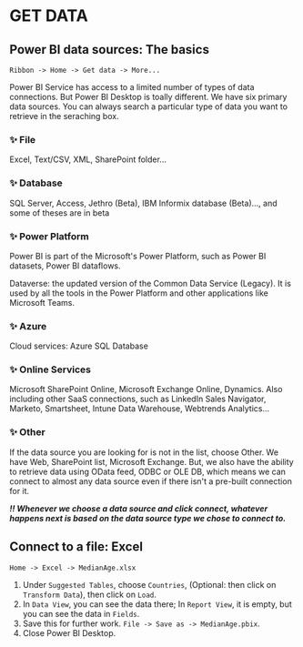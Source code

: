 # GET DATA

## Power BI data sources: The basics

`Ribbon -> Home -> Get data -> More...`

Power BI Service has access to a limited number of types of data connections. But Power BI Desktop is toally different. We have six primary data sources. You can always search a particular type of data you want to retrieve in the seraching box.

### :sparkles: File
Excel, Text/CSV, XML, SharePoint folder...

### :sparkles: Database
SQL Server, Access, Jethro (Beta), IBM Informix database (Beta)..., and some of theses are in beta

### :sparkles: Power Platform
Power BI is part of the Microsoft's Power Platform, such as Power BI datasets, Power BI dataflows. 

Dataverse: the updated version of the Common Data Service (Legacy). It is used by all the tools in the Power Platform and other applications like Microsoft Teams.

### :sparkles: Azure
Cloud services: Azure SQL Database

### :sparkles: Online Services
Microsoft SharePoint Online, Microsoft Exchange Online, Dynamics. Also including other SaaS connections, such as LinkedIn Sales Navigator, Marketo, Smartsheet, Intune Data Warehouse, Webtrends Analytics...

### :sparkles: Other
If the data source you are looking for is not in the list, choose Other. We have Web, SharePoint list, Microsoft Exchange. But, we also have the ability to retrieve data using OData feed, ODBC or OLE DB, which means we can connect to almost any data source even if there isn't a pre-built connection for it.

***:bangbang: Whenever we choose a data source and click connect, whatever happens next is based on the data source type we chose to connect to.***

## Connect to a file: Excel
`Home -> Excel -> MedianAge.xlsx`

1. Under `Suggested Tables`, choose `Countries`, (Optional: then click on `Transform Data`), then click on `Load`.
2. In `Data View`, you can see the data there; In `Report View`, it is empty, but you can see the data in `Fields`.
3. Save this for further work. `File -> Save as -> MedianAge.pbix`.
4. Close Power BI Desktop.
